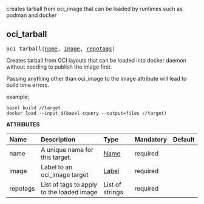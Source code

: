 <!-- Generated with Stardoc: http://skydoc.bazel.build -->

creates tarball from oci_image that can be loaded by runtimes such as podman and docker

<a id="#oci_tarball"></a>

## oci_tarball

<pre>
oci_tarball(<a href="#oci_tarball-name">name</a>, <a href="#oci_tarball-image">image</a>, <a href="#oci_tarball-repotags">repotags</a>)
</pre>

Creates tarball from OCI layouts that can be loaded into docker daemon without needing to publish the image first.

Passing anything other than oci_image to the image attribute will lead to build time errors.

example;

```shell
bazel build //target
docker load --input $(bazel cquery --output=files //target)
```


**ATTRIBUTES**


| Name  | Description | Type | Mandatory | Default |
| :------------- | :------------- | :------------- | :------------- | :------------- |
| <a id="oci_tarball-name"></a>name |  A unique name for this target.   | <a href="https://bazel.build/docs/build-ref.html#name">Name</a> | required |  |
| <a id="oci_tarball-image"></a>image |  Label to an oci_image target   | <a href="https://bazel.build/docs/build-ref.html#labels">Label</a> | required |  |
| <a id="oci_tarball-repotags"></a>repotags |  List of tags to apply to the loaded image   | List of strings | required |  |


